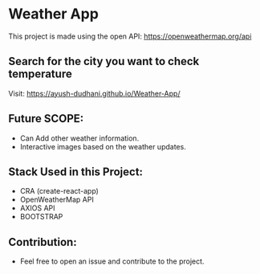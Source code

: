 # Weather App 

This project is made using the open API: https://openweathermap.org/api

## Search for the city you want to check temperature
Visit: https://ayush-dudhani.github.io/Weather-App/
## Future SCOPE:

* Can Add other weather information.
* Interactive images based on the weather updates.

## Stack Used in this Project:
* CRA (create-react-app)
* OpenWeatherMap API
* AXIOS API
* BOOTSTRAP 

## Contribution:

* Feel free to open an issue and contribute to the project.
